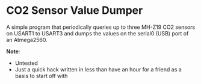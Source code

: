 # CO2 Sensor Value Dumper

A simple program that periodically queries up to three MH-Z19 CO2 sensors on USART1
to USART3 and dumps the values on the serial0 (USB) port of an Atmega2560.

__Note__:

* Untested
* Just a quick hack written in less than have an hour for a friend as a
  basis to start off with
